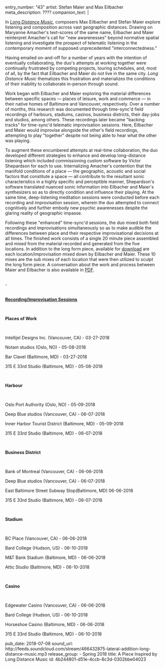 entry_number: "43"
artist: Stefan Maier and Max Eilbacher
meta_description: ????
companion_text: |
  <p>In <em><a href="http://www.lateraladdition.org/A%20Piece%20Inspired%20by%20Long%20Distance%20Music.pdf">Long Distance Music</a>, </em>composers Max Eilbacher and Stefan Maier explore listening and composition across vast geographic distances. Drawing on Maryanne Amacher's text-scores of the same name, Eilbacher and Maier reinterpret Amacher's call for "new awarenesses" beyond normative spatial listening and investigate the prospect of telematic listening in the contemporary moment of supposed unprecedented "interconnectedness."
  </p>
  <p>Having emailed on-and-off for a number of years with the intention of eventually collaborating, the duo's attempts at working together were continually frustrated by competing projects, touring schedules, and, most of all, by the fact that Eilbacher and Maier do not live in the same city. <em>Long Distance Music </em>thematizes this frustration and materializes the conditions of their inability to collaborate in-person through sound.
  </p>
  <p>Work began with Eilbacher and Maier exploring the material differences between specific spaces — places of leisure, work and commerce — in their native homes of Baltimore and Vancouver, respectively. Over a number of months, this research was documented through time-sync'd field recordings of harbours, stadiums, casinos, business districts, their day-jobs and studios, among others. These recordings later became "backing tracks" for time-sync'd telematic improvisation sessions. Here, Eilbacher and Maier would improvise alongside the other's field recordings, attempting to play "together" despite not being able to hear what the other was playing.
  </p>
  <p>To augment these encumbered attempts at real-time collaboration, the duo developed different strategies to enhance and develop long-distance listening which included commissioning custom software by Victor Shepardson for each to use. Internalizing Amacher's contention that the manifold conditions of a place — the geographic, acoustic and social factors that constitute a space — all contribute to the resultant sonic characteristics in a highly specific and perceptible manner, Shepardson's software translated nuanced sonic information into Eilbacher and Maier's synthesizers so as to directly condition and influence their playing. At the same time, deep-listening meditation sessions were conducted before each recording and improvisation session, wherein the duo attempted to connect cognitively and further embody new psychic awarenesses despite the glaring reality of geographic impasse.
  </p>
  <p>Following these "enhanced" time-sync'd sessions, the duo mixed both field recordings and improvisations simultaneously so as to make audible the differences between place and their respective improvisational decisions at all times. The finished work consists of a single 20 minute piece assembled and mixed from the material recorded and generated from the five locations. In addition to the long form piece, available for <a href="SubMix_folder" target="_blank">download</a> are each location/improvisation mixed down by Eilbacher and Maier. These 10 mixes are the sub mixes of each location that were then utilized to sculpt the long form piece. A conversation about the work and process between Maier and Eilbacher is also available in <a href="http://www.lateraladdition.org/long%20distance%20music%20conversation.pdf" target="_blank">PDF</a>.
  </p>
  <p><br>-<br><br>
  </p>
  <p><strong><u>Recording/Improvisation Sessions</u></strong>
  </p>
  <p><br>
  </p>
  <p><strong>Places of Work</strong>
  </p>
  <p><br>
  </p>
  <p>Intellijel Designs Inc. (Vancouver, CA) - 03-27-2018
  </p>
  <p>Notam studios (Oslo, NO) - 05-08-2018
  </p>
  <p>Bar Clavel (Baltimore, MD) - 03-27-2018
  </p>
  <p>315 E 33rd Studio (Baltimore, MD) - 05-08-2018
  </p>
  <p><br>
  </p>
  <p><strong>Harbour</strong>
  </p>
  <p><br>
  </p>
  <p>Oslo Port Authority (Oslo, NO) - 05-09-2018
  </p>
  <p>Deep Blue studios (Vancouver, CA) - 06-07-2018
  </p>
  <p>Inner Harbor Tourist District (Baltimore, MD) - 05-09-2018
  </p>
  <p>315 E 33rd Studio (Baltimore, MD) - 06-07-2018
  </p>
  <p><br>
  </p>
  <p><strong>Business District</strong>
  </p>
  <p><br>
  </p>
  <p>Bank of Montreal (Vancouver, CA) - 06-06-2018
  </p>
  <p>Deep Blue studios (Vancouver, CA) - 06-07-2018
  </p>
  <p>East Baltimore Street Subway Stop(Baltimore, MD) 06-06-2018
  </p>
  <p>315 E 33rd Studio (Baltimore, MD) - 06-07-2018
  </p>
  <p><br>
  </p>
  <p><strong>Stadium</strong>
  </p>
  <p><br>
  </p>
  <p>BC Place (Vancouver, CA) - 06-06-2018
  </p>
  <p>Bard College (Hudson, US) - 06-10-2018
  </p>
  <p>M&T Bank Stadium (Baltimore, MD) - 06-06-2018
  </p>
  <p>Attic Studio (Baltimore, MD) - 06-10-2018
  </p>
  <p><br>
  </p>
  <p><strong>Casino</strong>
  </p>
  <p><br>
  </p>
  <p>Edgewater Casino (Vancouver, CA) - 06-06-2018
  </p>
  <p>Bard College (Hudson, US) - 06-10-2018
  </p>
  <p>Horseshoe Casino (Baltimore, MD) - 06-06-2018
  </p>
  <p>315 E 33rd Studio (Baltimore, MD) - 06-10-2018
  </p>
pub_date: 2018-07-08
sound_url: http://feeds.soundcloud.com/stream/466432875-lateral-addition-long-distance-music.mp3
release_group:
  - Spring 2018
title: A Piece Inspired by Long Distance Music
id: 4b244801-d51e-4ccb-8c3d-0302bbe04023
